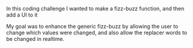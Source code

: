 In this coding challenge I wanted to make a fizz-buzz function, and then add a UI to it

My goal was to enhance the generic fizz-buzz by allowing the user to change which values were changed,
and also allow the replacer words to be changed in realtime. 
